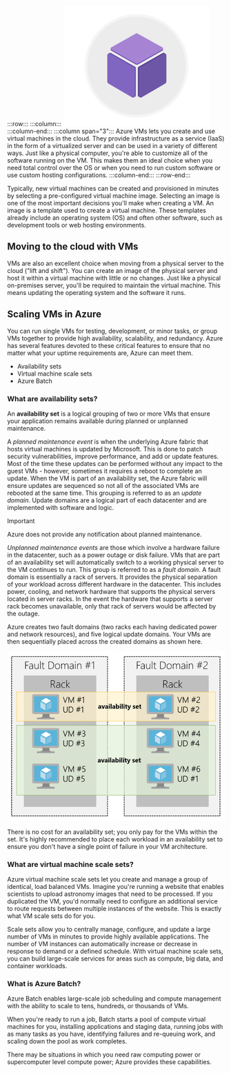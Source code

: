 :::row:::
  :::column:::
    ![Image representing Azure virtual machines](../media/3-azure-vms.png)
  :::column-end:::
  :::column span="3":::
Azure VMs lets you create and use virtual machines in the cloud. They provide infrastructure as a service (IaaS) in the form of a virtualized server and can be used in a variety of different ways. Just like a physical computer, you're able to customize all of the software running on the VM. This makes them an ideal choice when you need total control over the OS or when you need to run custom software or use custom hosting configurations.
  :::column-end:::
:::row-end:::

Typically, new virtual machines can be created and provisioned in minutes by selecting a pre-configured virtual machine image. Selecting an image is one of the most important decisions you'll make when creating a VM. An image is a template used to create a virtual machine. These templates already include an operating system (OS) and often other software, such as development tools or web hosting environments.

## Moving to the cloud with VMs

VMs are also an excellent choice when moving from a physical server to the cloud ("lift and shift"). You can create an image of the physical server and host it within a virtual machine with little or no changes. Just like a physical on-premises server, you'll be required to maintain the virtual machine. This means updating the operating system and the software it runs. 

## Scaling VMs in Azure

You can run single VMs for testing, development, or minor tasks, or group VMs together to provide high availability, scalability, and redundancy. Azure has several features devoted to these critical features to ensure that no matter what your uptime requirements are, Azure can meet them.

- Availability sets
- Virtual machine scale sets
- Azure Batch

### What are availability sets?

An **availability set** is a logical grouping of two or more VMs that ensure your application remains available during planned or unplanned maintenance.

A _planned maintenance event_ is when the underlying Azure fabric that hosts virtual machines is updated by Microsoft. This is done to patch security vulnerabilities, improve performance, and add or update features. Most of the time these updates can be performed without any impact to the guest VMs - however, sometimes it requires a reboot to complete an update. When the VM is part of an availability set, the Azure fabric will ensure updates are sequenced so not all of the associated VMs are rebooted at the same time. This grouping is referred to as an _update domain_. Update domains are a logical part of each datacenter and are implemented with software and logic.

> [!IMPORTANT]
> Azure does not provide any notification about planned maintenance.

_Unplanned maintenance events_ are those which involve a hardware failure in the datacenter, such as a power outage or disk failure. VMs that are part of an availability set will automatically switch to a working physical server to the VM continues to run. This group is referred to as a _fault domain_. A fault domain is essentially a rack of servers. It provides the physical separation of your workload across different hardware in the datacenter. This includes power, cooling, and network hardware that supports the physical servers located in server racks. In the event the hardware that supports a server rack becomes unavailable, only that rack of servers would be affected by the outage.

Azure creates two fault domains (two racks each having dedicated power and network resources), and five logical update domains. Your VMs are then sequentially placed across the created domains as shown here.

![Availability sets in Azure showing update domains and fault domains which are duplicated across servers](../media/3-availability-sets.png)

There is no cost for an availability set; you only pay for the VMs within the set. It's highly recommended to place each workload in an availability set to ensure you don't have a single point of failure in your VM architecture.

### What are virtual machine scale sets?

Azure virtual machine scale sets let you create and manage a group of identical, load balanced VMs. Imagine you're running a website that enables scientists to upload astronomy images that need to be processed. If you duplicated the VM, you'd normally need to configure an additional service to route requests between multiple instances of the website. This is exactly what VM scale sets do for you.

Scale sets allow you to centrally manage, configure, and update a large number of VMs in minutes to provide highly available applications. The number of VM instances can automatically increase or decrease in response to demand or a defined schedule. With virtual machine scale sets, you can build large-scale services for areas such as compute, big data, and container workloads.

### What is Azure Batch?

Azure Batch enables large-scale job scheduling and compute management with the ability to scale to tens, hundreds, or thousands of VMs. 

When you're ready to run a job, Batch starts a pool of compute virtual machines for you, installing applications and staging data, running jobs with as many tasks as you have, identifying failures and re-queuing work, and scaling down the pool as work completes. 

There may be situations in which you need raw computing power or supercomputer level compute power; Azure provides these capabilities.
